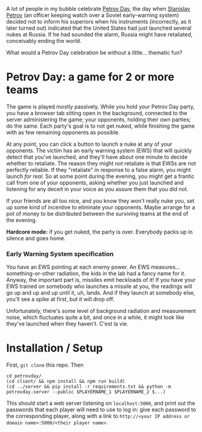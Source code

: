 A lot of people in my bubble celebrate [Petrov Day](http://lesswrong.com/lw/jq/926_is_petrov_day/), the day when [Stanislav Petrov](https://en.wikipedia.org/wiki/Stanislav_Petrov) (an officer keeping watch over a Soviet early-warning system) decided not to inform his superiors when his instruments (incorrectly, as it later turned out) indicated that the United States had just launched several nukes at Russia. If he had sounded the alarm, Russia might have retaliated, conceivably ending the world.

What would a Petrov Day celebration be without a little... thematic fun?


Petrov Day: a game for 2 or more teams
======================================

The game is played mostly passively. While you hold your Petrov Day party, you have a browser tab sitting open in the background, connected to the server administering the game; your opponents, holding their own parties; do the same. Each party's goal is to not get nuked, while finishing the game with as few remaining opponents as possible.

At any point, you can click a button to launch a nuke at any of your opponents. The victim has an early warning system (EWS) that will quickly detect that you've launched, and they'll have about one minute to decide whether to retaliate. The reason they might *not* retaliate is that EWSs are not perfectly reliable. If they "retaliate" in response to a false alarm, you might launch *for real.* So at some point during the evening, you might get a frantic call from one of your opponents, asking whether you just launched and listening for any deceit in your voice as you assure them that you did not.

If your friends are all too nice, and you know they won't really nuke you, set up some kind of incentive to eliminate your opponents. Maybe arrange for a pot of money to be distributed between the surviving teams at the end of the evening.

**Hardcore mode:** if you get nuked, the party is over. Everybody packs up in silence and goes home.


### Early Warning System specification

You have an EWS pointing at each enemy power. An EWS measures... something-or-other radiation, the kids in the lab had a fancy name for it. Anyway, the important part is, missiles emit heckloads of it! If you have your EWS trained on somebody who launches a missile at you, the readings will go up and up and up until it, uh, lands. And if they launch at somebody else, you'll see a spike at first, but it will drop off.

Unfortunately, there's some level of background radiation and measurement noise, which fluctuates quite a bit, and once in a while, it might look like they've launched when they haven't. C'est la vie.



Installation / Setup
====================

First, `git clone` this repo. Then
```
cd petrovday/
(cd client/ && npm install && npm run build)
(cd ../server && pip install -r requirements.txt && python -m petrovday.server --public $PLAYERNAME_1 $PLAYERNAME_2 $...)
```

This should start a web server listening on `localhost:5000`, and print out the passwords that each player will need to use to log in: give each password to the corresponding player, along with a link to `http://<your IP address or domain name>:5000/<their player name>`.
